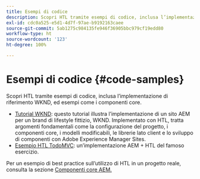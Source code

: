 ```yaml
---
title: Esempi di codice
description: Scopri HTL tramite esempi di codice, inclusa l’implementazione di riferimento WKND, ed esempi come i componenti core.
exl-id: cdc0a525-e5d1-4d7f-97ae-b9192163caee
source-git-commit: 5ab1275c984135fe946f36905bbc979cf19edd80
workflow-type: ht
source-wordcount: '123'
ht-degree: 100%

---
```



# Esempi di codice {#code-samples}

Scopri HTL tramite esempi di codice, inclusa l’implementazione di riferimento WKND, ed esempi come i componenti core.

* [Tutorial WKND](https://experienceleague.adobe.com/docs/experience-manager-learn/getting-started-wknd-tutorial-develop/overview.html?lang=it): questo tutorial illustra l’implementazione di un sito AEM per un brand di lifestyle fittizio, WKND. Implementato con HTL, tratta argomenti fondamentali come la configurazione del progetto, i componenti core, i modelli modificabili, le librerie lato client e lo sviluppo di componenti con Adobe Experience Manager Sites.
* [Esempio HTL TodoMVC](https://github.com/Adobe-Marketing-Cloud/aem-sightly-sample-todomvc): un’implementazione AEM + HTL del famoso esercizio.

Per un esempio di best practice sull’utilizzo di HTL in un progetto reale, consulta la sezione [Componenti core AEM.](https://experienceleague.adobe.com/docs/experience-manager-core-components/using/introduction.html?lang=it)

